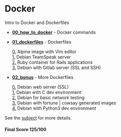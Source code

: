 # Docker

Intro to Docker and Dockerfiles

* [**00_how_to_docker**](https://github.com/dfinnis/Docker/tree/master/00_how_to_docker) - Docker commands

* [**01_dockerfiles**](https://github.com/dfinnis/Docker/tree/master/01_dockerfiles) - Dockerfiles

  [0.](https://github.com/dfinnis/Docker/blob/master/01_dockerfiles/ex00/Dockerfile) Alpine image with Vim editor <br>
  [1.](https://github.com/dfinnis/Docker/blob/master/01_dockerfiles/ex01/Dockerfile) Debian TeamSpeak server <br>
  [2.](https://github.com/dfinnis/Docker/blob/master/01_dockerfiles/ex02/Dockerfile) Ruby container for Rails applications <br>
  [3.](https://github.com/dfinnis/Docker/blob/master/01_dockerfiles/ex03/Dockerfile) Debian with Gitlab server (SSL and SSH)

* [**02_bonus**](https://github.com/dfinnis/Docker/tree/master/02_bonus) - More Dockerfiles

  [0.](https://github.com/dfinnis/Docker/blob/master/02_bonus/b00/Dockerfile) Debian web server (SSL) <br>
  [1.](https://github.com/dfinnis/Docker/blob/master/02_bonus/b01/Dockerfile) Debian with C dev environment <br>
  [2.](https://github.com/dfinnis/Docker/blob/master/02_bonus/b02/Dockerfile) Debian for basic network testing <br>
  [3.](https://github.com/dfinnis/Docker/blob/master/02_bonus/b03/Dockerfile) Debian with fortune | cowsay generated images <br>
  [4.](https://github.com/dfinnis/Docker/blob/master/02_bonus/b04/Dockerfile) Debian with Python3 dev environment

See the [subject](https://github.com/dfinnis/Docker/blob/master/subject.pdf) for more details.

#### Final Score 125/100
